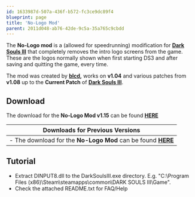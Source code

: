 ```yaml
---
id: 1633987d-507a-436f-b572-fc3ce9dc89f4
blueprint: page
title: 'No-Logo Mod'
parent: 2011d048-ab76-42de-9c5a-35a765c9cbdd
---
```

The **No-Logo mod** is a (allowed for speedrunning) modification for [**Dark Souls III**](/darksouls3) that completely removes the intro logo screens from the game. These are the logos normally shown when first starting DS3 and after saving and quitting the game, every time.

The mod was created by [**blcd**](//github.com/bladecoding/DarkSouls3RemoveIntroScreens)**,** works on **v1.04** and various patches from **v1.08** up to the **Current Patch** of [**Dark Souls III**](/darksouls3).

## Download

The download for the **No-Logo Mod v1.15** can be found [**HERE**](//github.com/bladecoding/DarkSouls3RemoveIntroScreens/releases/download/v1.15b/DS3NoLogoMod_v1.15b.zip)

| Downloads for **Previous Versions** |
| --- |
| - The download for the **No-Logo Mod** can be found [**HERE**](//github.com/bladecoding/DarkSouls3RemoveIntroScreens/releases/download/v1.10/DS3NoLogoMod.zip) |

## Tutorial

- Extract DINPUT8.dll to the DarkSoulsIII.exe directory. E.g. "C:\Program Files (x86)\Steam\steamapps\common\DARK SOULS III\Game".
- Check the attached README.txt for FAQ/Help
